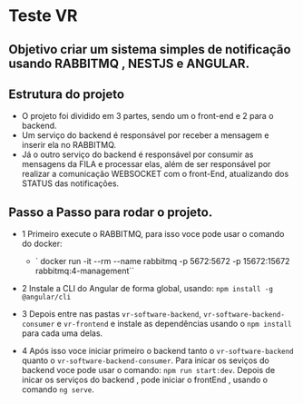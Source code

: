 # Teste VR

## Objetivo criar um sistema simples de notificação usando RABBITMQ , NESTJS e ANGULAR.

## Estrutura do projeto

- O projeto foi dividido em 3 partes, sendo um o front-end e 2 para o backend.
- Um serviço do backend é responsável por receber a mensagem e inserir ela no RABBITMQ.
- Já o outro serviço do backend é responsável por consumir as mensagens da FILA e processar elas, além de ser responsável por realizar a comunicação WEBSOCKET com o front-End, atualizando dos STATUS das notificações.

## Passo a Passo para rodar o projeto.
- 1 Primeiro execute o RABBITMQ, para isso voce pode usar o comando do docker:
  - ` docker run -it --rm --name rabbitmq -p 5672:5672 -p 15672:15672 rabbitmq:4-management``

- 2 Instale a CLI do Angular de forma global, usando: `npm install -g @angular/cli`

- 3 Depois entre nas pastas `vr-software-backend`, `vr-software-backend-consumer` e `vr-frontend` e instale as dependências usando o `npm install` para cada uma delas.

- 4 Após isso voce iniciar primeiro o backend tanto o `vr-software-backend` quanto o `vr-software-backend-consumer`. Para inicar os seviços do backend voce pode usar o comando: `npm run start:dev`. Depois de inicar os serviços do backend , pode iniciar o frontEnd , usando o comando `ng serve`.